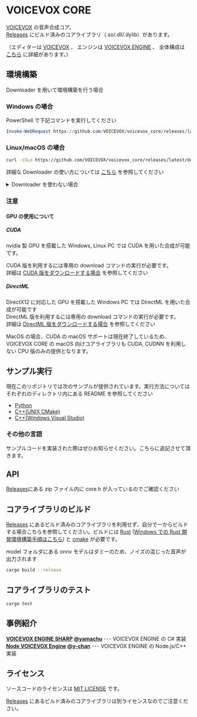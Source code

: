 # VOICEVOX CORE

[VOICEVOX](https://voicevox.hiroshiba.jp/) の音声合成コア。  
[Releases](https://github.com/VOICEVOX/voicevox_core/releases) にビルド済みのコアライブラリ（.so/.dll/.dylib）があります。

（エディターは [VOICEVOX](https://github.com/VOICEVOX/voicevox/) 、
エンジンは [VOICEVOX ENGINE](https://github.com/VOICEVOX/voicevox_engine/) 、
全体構成は [こちら](https://github.com/VOICEVOX/voicevox/blob/main/docs/%E5%85%A8%E4%BD%93%E6%A7%8B%E6%88%90.md) に詳細があります。）

## 環境構築

Downloader を用いて環境構築を行う場合

### Windows の場合

PowerShell で下記コマンドを実行してください

```PowerShell
Invoke-WebRequest https://github.com/VOICEVOX/voicevox_core/releases/latest/download/Download.ps1 | powershell
```

### Linux/macOS の場合

```bash
curl -sSLo https://github.com/VOICEVOX/voicevox_core/releases/latest/download/download.sh | bash -s
```

詳細な Downloader の使い方については [こちら](./docs/downloads/Download.md) を参照してください

<details>
<summary> Downloader を使わない場合</summary>

<!--
#### Raspberry Pi (armhf)の場合

Raspberry Pi 用の ONNX Runtime は以下からダウンロードできます。

- <https://github.com/VOICEVOX/onnxruntime-builder/releases>

動作には、libgomp のインストールが必要です。
-->

### コアライブラリのダウンロードと配置

1. まず [Releases](https://github.com/VOICEVOX/voicevox_core/releases/latest) からダウンロードしたコアライブラリの zip を、適当なディレクトリ名で展開します。CUDA 版、DirectML 版はかならずその zip ファイルをダウンロードしてください。
2. [Open JTalk から配布されている辞書ファイル](https://jaist.dl.sourceforge.net/project/open-jtalk/Dictionary/open_jtalk_dic-1.11/open_jtalk_dic_utf_8-1.11.tar.gz) から Open JTalk の辞書ファイルをダウンロードしてコアライブラリを展開したディレクトリに展開してください。
3. CUDA や DirectML を利用する場合は、 [追加ライブラリ](https://github.com/VOICEVOX/voicevox_additional_libraries/releases/latest) をダウンロードして、コアライブラリを展開したディレクトリに展開してください。

</details>

### 注意

#### GPU の使用について

##### CUDA

nvidia 製 GPU を搭載した Windows, Linux PC では CUDA を用いた合成が可能です。

CUDA 版を利用するには専用の download コマンドの実行が必要です。  
詳細は [CUDA 版をダウンロードする場合](./docs/downloads/Download.md#cuda-版をダウンロードする場合) を参照してください

##### DirectML

DirectX12 に対応した GPU を搭載した Windows PC では DirectML を用いた合成が可能です  
DirectML 版を利用するには専用の download コマンドの実行が必要です。  
詳細は [DirectML 版をダウンロードする場合](./docs/downloads/Download.md#directml-版をダウンロードする場合) を参照してください

MacOS の場合、CUDA の macOS サポートは現在終了しているため、VOICEVOX CORE の macOS 向けコアライブラリも CUDA, CUDNN を利用しない CPU 版のみの提供となります。

<!--
#### Raspberry Piでの使用について

Raspberry PiなどのarmhアーキテクチャPCでの使用では、環境構築時に https://github.com/VOICEVOX/onnxruntime-builder/releases にある独自ビルドのonnxruntimeを使用する必要があります。
そのため、環境にあったファイルのURLを取得し、上記例の代わりに
```bash
python configure.py --ort_download_link <独自ビルドonnxruntimeのURL>
```
を実行してください

また、動作には、libgomp のインストールが必要です。

```shell
sudo apt install libgomp1
```
-->

## サンプル実行

現在このリポジトリでは次のサンプルが提供されています。実行方法についてはそれぞれのディレクトリ内にある README を参照してください

- [Python](./example/python)
- [C++(UNIX CMake)](./example/cpp/unix)
- [C++(Windows Visual Studio)](./example/cpp/windows)

### その他の言語

サンプルコードを実装された際はぜひお知らせください。こちらに追記させて頂きます。

## API

[Releases](https://github.com/VOICEVOX/voicevox_core/releases)にある zip ファイル内に core.h が入っているのでご確認ください

## コアライブラリのビルド

[Releases](https://github.com/VOICEVOX/voicevox_core/releases) にあるビルド済みのコアライブラリを利用せず、自分で一からビルドする場合こちらを参照してください。ビルドには [Rust](https://www.rust-lang.org/ja) ([Windows での Rust 開発環境構築手順はこちら](https://docs.microsoft.com/ja-jp/windows/dev-environment/rust/setup)) と [cmake](https://cmake.org/download/) が必要です。

model フォルダにある onnx モデルはダミーのため、ノイズの混じった音声が出力されます

```bash
cargo build --release
```

## コアライブラリのテスト

```bash
cargo test
```

## 事例紹介

**[VOICEVOX ENGINE SHARP](https://github.com/yamachu/VoicevoxEngineSharp) [@yamachu](https://github.com/yamachu)** ･･･ VOICEVOX ENGINE の C# 実装  
**[Node VOICEVOX Engine](https://github.com/y-chan/node-voicevox-engine) [@y-chan](https://github.com/y-chan)** ･･･ VOICEVOX ENGINE の Node.js/C++ 実装

## ライセンス

ソースコードのライセンスは [MIT LICENSE](./LICENSE) です。

[Releases](https://github.com/VOICEVOX/voicevox_core/releases) にあるビルド済みのコアライブラリは別ライセンスなのでご注意ください。

